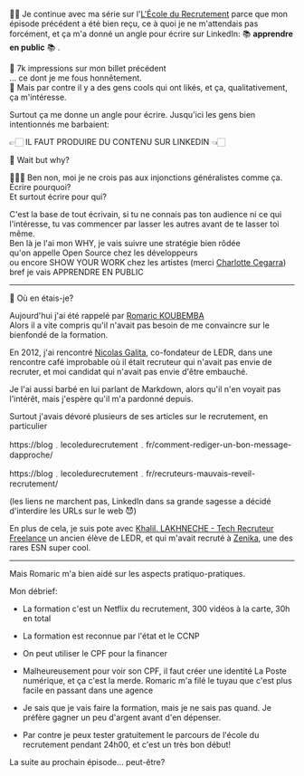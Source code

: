 ✍🏻 Je continue avec ma série sur l'[L'École du Recrutement](https://www.linkedin.com/company/lecoledurecrutement/) parce que mon épisode précédent a été bien reçu, ce à quoi je ne m'attendais pas forcément, et ça m'a donné un angle pour écrire sur LinkedIn: 📚 **apprendre en public** 📚 .  
  
🥱 7k impressions sur mon billet précédent  
... ce dont je me fous honnêtement.  
💯 Mais par contre il y a des gens cools qui ont likés, et ça, qualitativement, ça m'intéresse.  
  
Surtout ça me donne un angle pour écrire. Jusqu'ici les gens bien intentionnés me barbaient:  
  
👉🏻 IL FAUT PRODUIRE DU CONTENU SUR LINKEDIN 👈🏻  
  
🤔 Wait but why?  
  
🙅🏻‍♂️ Ben non, moi je ne crois pas aux injonctions généralistes comme ça.  
Écrire pourquoi?  
Et surtout écrire pour qui?  
  
C'est la base de tout écrivain, si tu ne connais pas ton audience ni ce qui l'intéresse, tu vas commencer par lasser les autres avant de te lasser toi même.  
Ben là je l'ai mon WHY, je vais suivre une stratégie bien rôdée  
qu'on appelle Open Source chez les développeurs  
ou encore SHOW YOUR WORK chez les artistes (merci [](https://www.linkedin.com/in/ACoAABetP_oBMgLe86nvBEWTt_hFQguPuFFTgQc)[Charlotte Cegarra](https://www.linkedin.com/in/charlotte-cegarra-622046b1/))  
bref je vais APPRENDRE EN PUBLIC  
  
-----  
  
🌙 Où en étais-je?  
  
Aujourd'hui j'ai été rappelé par [](https://www.linkedin.com/in/ACoAACGPDZIBkJeXEoifbb2Y3hJP_N-dTd458Io)[Romaric KOUBEMBA](https://www.linkedin.com/in/romaric-koubemba/)  
Alors il a vite compris qu'il n'avait pas besoin de me convaincre sur le bienfondé de la formation.  
  
En 2012, j'ai rencontré [](https://www.linkedin.com/in/ACoAAAef4BEBh8Haj07F9R7ClIZXF3Narpoz824)[Nicolas Galita](https://www.linkedin.com/in/nicolasgalita/), co-fondateur de LEDR, dans une rencontre café improbable où il était recruteur qui n'avait pas envie de recruter, et moi candidat qui n'avait pas envie d'être embauché.  
  
Je l'ai aussi barbé en lui parlant de Markdown, alors qu'il n'en voyait pas l'intérêt, mais j'espère qu'il m'a pardonné depuis.  
  
Surtout j'avais dévoré plusieurs de ses articles sur le recrutement, en particulier  
  
https://blog﹒lecoledurecrutement﹒fr/comment-rediger-un-bon-message-dapproche/  
  
https://blog﹒lecoledurecrutement﹒fr/recruteurs-mauvais-reveil-recrutement/  
  
(les liens ne marchent pas, LinkedIn dans sa grande sagesse a décidé d'interdire les URLs sur le web 😈)  
  
En plus de cela, je suis pote avec [](https://www.linkedin.com/in/ACoAACHmy9YBoc5nH9mWaK1EEWoP1E5BsUGaZ94)[Khalil. LAKHNECHE - Tech Recruteur Freelance](https://www.linkedin.com/in/khalil-lakhneche/) un ancien élève de LEDR, et qui m'avait recruté à [Zenika](https://www.linkedin.com/company/zenika/), une des rares ESN super cool.  
  
----  
  
Mais Romaric m'a bien aidé sur les aspects pratiquo-pratiques.  
  
  
  
Mon débrief:  
  
- La formation c'est un Netflix du recrutement, 300 vidéos à la carte, 30h en total  
  
- La formation est reconnue par l'état et le CCNP  
  
- On peut utiliser le CPF pour la financer  
  
- Malheureusement pour voir son CPF, il faut créer une identité La Poste numérique, et ça c'est la merde. Romaric m'a filé le tuyau que c'est plus facile en passant dans une agence  
  
- Je sais que je vais faire la formation, mais je ne sais pas quand. Je préfère gagner un peu d'argent avant d'en dépenser.  
  
- Par contre je peux tester gratuitement le parcours de l'école du recrutement pendant 24h00, et c'est un très bon début!  
  
La suite au prochain épisode... peut-être?